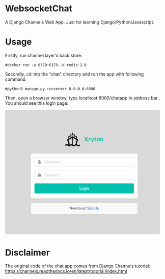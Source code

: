 # WebsocketChat

A Django Channels Web App. Just for learning Django/Python/Javascript.

# Usage
Firstly, run channel layer's back store:
```
#docker run -p 6379:6379 -d redis:2.8
```
Secondly, cd into the "chat" directory and run the app with following command:
```
#python3 manage.py runserver 0.0.0.0:8000
```
Then, open a browser window, type localhost:8000/chatapp in address bar..
You should see this login page:

![Alt text](/Login.png?raw=true "Optional Title")


# Disclaimer
The original code of the chat app comes from Django Channels tutorial:
https://channels.readthedocs.io/en/latest/tutorial/index.html
